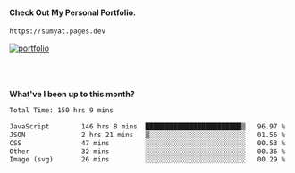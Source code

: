 #### Check Out My Personal Portfolio.
````bash
https://sumyat.pages.dev
````

<a href='https://sumyat.pages.dev/'>
    <img src='https://github.com/sumyat-aung/sumyat-aung/assets/108873224/c9b4f2be-c585-4dd3-84e1-692c3854a6d8' alt='portfolio' align='center' />
</a>


<br />
<br />


<br />
<br />

**What've I been up to this month?**

<!--START_SECTION:waka-->

```txt
Total Time: 150 hrs 9 mins

JavaScript        146 hrs 8 mins  ████████████████████████▒   96.97 %
JSON              2 hrs 21 mins   ▒░░░░░░░░░░░░░░░░░░░░░░░░   01.56 %
CSS               47 mins         ░░░░░░░░░░░░░░░░░░░░░░░░░   00.53 %
Other             32 mins         ░░░░░░░░░░░░░░░░░░░░░░░░░   00.36 %
Image (svg)       26 mins         ░░░░░░░░░░░░░░░░░░░░░░░░░   00.29 %
```

<!--END_SECTION:waka-->




